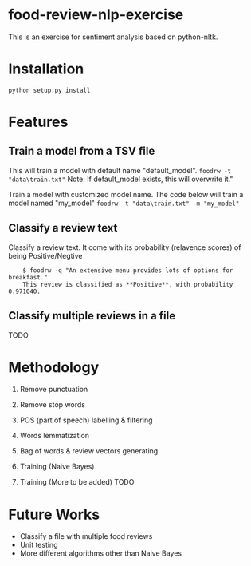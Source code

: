 # food-review-nlp-exercise
This is an exercise for sentiment analysis based on python-nltk.

# Installation
`python setup.py install`

# Features

## Train a model from a TSV file

This will train a model with default name "default_model". 
`foodrw -t "data\train.txt"`
Note: If default_model exists, this will overwrite it."

Train a model with customized model name. The code below will train a model named "my_model"
`foodrw -t "data\train.txt" -m "my_model"`

## Classify a review text

Classify a review text. It come with its probability (relavence scores) of being Positive/Negtive
```
    $ foodrw -q "An extensive menu provides lots of options for breakfast."
    This review is classified as **Positive**, with probability 0.971040.
```

## Classify multiple reviews in a file

TODO

# Methodology

1. Remove punctuation

2. Remove stop words

3. POS (part of speech) labelling & filtering

4. Words lemmatization

5. Bag of words & review vectors generating

6. Training (Naive Bayes)

7. Training (More to be added)
TODO


# Future Works

- Classify a file with multiple food reviews
- Unit testing
- More different algorithms other than Naive Bayes